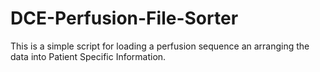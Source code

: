 # DCE-Perfusion-File-Sorter
This is a simple script for loading a perfusion sequence an arranging the data into Patient Specific Information.
